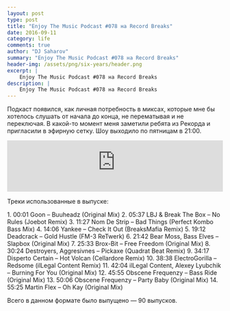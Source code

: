```yaml
---
layout: post
type: post
title: "Enjoy The Music Podcast #078 на Record Breaks"
date: 2016-09-11
category: life
comments: true
author: "DJ Saharov"
summary: "Enjoy The Music Podcast #078 на Record Breaks"
header-img: /assets/png/six-years/header.png
excerpt: |
    Enjoy The Music Podcast #078 на Record Breaks
description: |
    Enjoy The Music Podcast #078 на Record Breaks
---
```


<p>
<span class="firstcharacter">П</span>одкаст появился, как личная потребность в миксах, которые мне бы хотелось слушать от начала до конца, не перематывая и не переключая. В какой-то момент меня заметили ребята из Рекорда и пригласили в эфирную сетку. Шоу выходило по пятницам в 21:00.
</p>

<iframe width="100%" height="120" src="https://player-widget.mixcloud.com/widget/iframe/?hide_cover=1&feed=%2Fdjsaharovofficial%2Fenjoy-the-music-podcast-078%2F" frameborder="0" allow="encrypted-media; fullscreen; autoplay; idle-detection; speaker-selection; web-share;" ></iframe>

<p>Треки использованные в выпуске:</p>
1. 00:01 Goon – Buuheadz (Original Mix)
2. 05:37 LBJ & Break The Box – No Rules (Joebot Remix)
3. 11:27 Nom De Strip – Bad Things (Perfect Kombo Bass Mix)
4. 14:06 Yankee – Check It Out (BreaksMafia Remix)
5. 19:12 Deadcrack – Gold Hustle (FM-3 ReTwerk)
6. 21:42 Bear Moss, Bass Elves – Slapbox (Original Mix)
7. 25:33 Brox-Bit – Free Freedom (Original Mix)
8. 30:24 Destroyers, Aggresivnes – Pickaxe (Quadrat Beat Remix)
9. 34:17 Disperto Certain – Hot Volcan (Cellardore Remix)
10. 38:38 ElectroGorilla – Redsome (ilLegal Content Remix)
11. 42:04 ilLegal Content, Alexey Lyubchik – Burning For You (Original Mix)
12. 45:55 Obscene Frequenzy – Bass Ride (Original Mix)
13. 50:06 Obscene Frequenzy – Party Baby (Original Mix)
14. 55:25 Martin Flex – Oh Kay (Original Mix)

<p>Всего в данном формате было выпущено &mdash; 90 выпусков.</p>